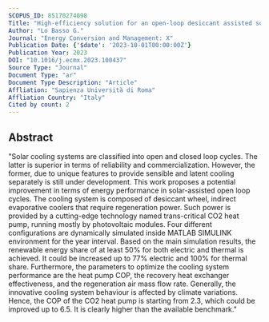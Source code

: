 ```yaml
---
SCOPUS_ID: 85170274098
Title: "High-efficiency solution for an open-loop desiccant assisted solar cooling system by integrating trans-critical CO<inf>2</inf> heat pumps: A comprehensive techno-economic assessment"
Author: "Lo Basso G."
Journal: "Energy Conversion and Management: X"
Publication Date: {'$date': '2023-10-01T00:00:00Z'}
Publication Year: 2023
DOI: "10.1016/j.ecmx.2023.100437"
Source Type: "Journal"
Document Type: "ar"
Document Type Description: "Article"
Affliation: "Sapienza Università di Roma"
Affliation Country: "Italy"
Cited by count: 2
---
```


## Abstract
"Solar cooling systems are classified into open and closed loop cycles. The latter is superior in terms of reliability and commercialization. However, the former, due to unique features to provide sensible and latent cooling separately is still under development. This work proposes a potential improvement in terms of energy performance in solar-assisted open loop cycles. The cooling system is composed of desiccant wheel, indirect evaporative coolers that require regeneration power. Such power is provided by a cutting-edge technology named trans-critical CO2 heat pump, running mostly by photovoltaic modules. Four different configurations are dynamically simulated inside MATLAB SIMULINK environment for the year interval. Based on the main simulation results, the renewable energy share of at least 50% for both electric and thermal is achieved. It could be increased up to 77% electric and 100% for thermal share. Furthermore, the parameters to optimize the cooling system performance are the heat pump COP, the recovery heat exchanger effectiveness, and the regeneration air mass flow rate. Generally, the innovative cooling system behaviour is affected by climate variations. Hence, the COP of the CO2 heat pump is starting from 2.3, which could be improved up to 6.5. It is clearly higher than the available benchmark."
